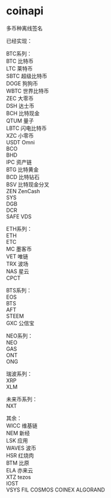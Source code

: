 # coinapi
多币种离线签名

已经实现：

BTC系列：  
BTC 比特币  
LTC 莱特币  
SBTC 超级比特币  
DOGE 狗狗币  
WBTC 世界比特币  
ZEC  大零币  
DSH  达士币  
BCH  比特现金  
QTUM 量子  
LBTC 闪电比特币  
XZC  小零币  
USDT Omni  
BCO  
BHD  
IPC  资产链  
BTG  比特黄金  
BCD  比特钻石  
BSV  比特现金分叉  
ZEN  ZenCash  
SYS  
DGB  
DCR  
SAFE
VDS


ETH系列：  
ETH   
ETC  
MC   墨客币  
VET  唯链  
TRX  波场  
NAS  星云  
CPCT


BTS系列：  
EOS  
BTS  
AFT  
STEEM   
GXC 公信宝  

NEO系列：  
NEO  
GAS  
ONT  
ONG  

瑞波系列：  
XRP  
XLM  

未来币系列：  
NXT

其余：  
WICC  维基链  
NEM   新经  
LSK   应用  
WAVES 波币  
HSR   红烧肉  
BTM   比原  
ELA   亦来云  
XTZ   tezos  
IOST  
VSYS
FIL
COSMOS
COINEX
ALGORAND
  

